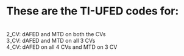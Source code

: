 # These are the TI-UFED codes for:
<br>
2_CV: dAFED and MTD on both the CVs
<br>
3_CV: dAFED and MTD on all 3 CVs
<br>
4_CV: dAFED on all 4 CVs and MTD on 3 CV
